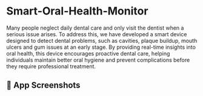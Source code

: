 # Smart-Oral-Health-Monitor

Many people neglect daily dental care and only visit the dentist when a serious issue arises. To address this, we have developed a smart device designed to detect dental problems, such as cavities, plaque buildup, mouth ulcers and gum issues at an early stage. By providing real-time insights into oral health, this device encourages proactive dental care, helping individuals maintain better oral hygiene and prevent complications before they require professional treatment.

## 📸 App Screenshots
